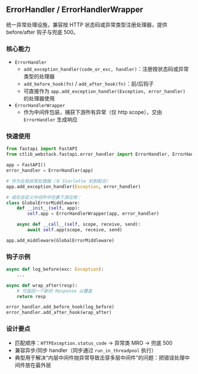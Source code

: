 ## ErrorHandler / ErrorHandlerWrapper

统一异常处理设施，兼容按 HTTP 状态码或异常类型注册处理器，提供 before/after 钩子与兜底 500。

### 核心能力

- `ErrorHandler`
  - `add_exception_handler(code_or_exc, handler)`：注册按状态码或异常类型的处理器
  - `add_before_hook(fn)` / `add_after_hook(fn)`：前/后钩子
  - 可直接作为 `app.add_exception_handler(Exception, error_handler)` 的处理器使用
- `ErrorHandlerWrapper`
  - 作为中间件包装，捕获下游所有异常（仅 http scope），交由 `ErrorHandler` 生成响应

### 快速使用

```python
from fastapi import FastAPI
from ctlib_webstack.fastapi.error_handler import ErrorHandler, ErrorHandlerWrapper

app = FastAPI()
error_handler = ErrorHandler(app)

# 作为全局异常处理器（与 Starlette 机制配合）
app.add_exception_handler(Exception, error_handler)

# 或在自定义中间件中包裹下游应用：
class GlobalErrorMiddleware:
    def __init__(self, app):
        self.app = ErrorHandlerWrapper(app, error_handler)

    async def __call__(self, scope, receive, send):
        await self.app(scope, receive, send)

app.add_middleware(GlobalErrorMiddleware)
```

### 钩子示例

```python
async def log_before(exc: Exception):
    ...

async def wrap_after(resp):
    # 可返回一个新的 Response 以覆盖
    return resp

error_handler.add_before_hook(log_before)
error_handler.add_after_hook(wrap_after)
```

### 设计要点

- 匹配顺序：`HTTPException.status_code` → 异常类 MRO → 兜底 500
- 兼容异步/同步 handler（同步通过 `run_in_threadpool` 执行）
- 典型用于解决“内层中间件抛异常导致击穿多层中间件”的问题：把错误处理中间件放在最外层


